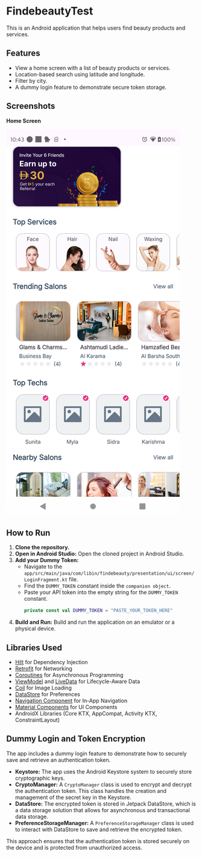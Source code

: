# FindebeautyTest

This is an Android application that helps users find beauty products and services.

## Features

- View a home screen with a list of beauty products or services.
- Location-based search using latitude and longitude.
- Filter by city.
- A dummy login feature to demonstrate secure token storage.

## Screenshots

**Home Screen**

![Home Screen](screenshots/home_screen.png)

## How to Run

1. **Clone the repository.**
2. **Open in Android Studio:** Open the cloned project in Android Studio.
3. **Add your Dummy Token:**
    * Navigate to the
      `app/src/main/java/com/libin/findebeauty/presentation/ui/screen/LoginFragment.kt` file.
    * Find the `DUMMY_TOKEN` constant inside the `companion object`.
    * Paste your API token into the empty string for the `DUMMY_TOKEN` constant.
      ```kotlin
      private const val DUMMY_TOKEN = "PASTE_YOUR_TOKEN_HERE"
      ```
4. **Build and Run:** Build and run the application on an emulator or a physical device.

## Libraries Used

- [Hilt](https://dagger.dev/hilt/) for Dependency Injection
- [Retrofit](https://square.github.io/retrofit/) for Networking
- [Coroutines](https://kotlinlang.org/docs/coroutines-overview.html) for Asynchronous Programming
- [ViewModel](https://developer.android.com/topic/libraries/architecture/viewmodel)
  and [LiveData](https://developer.android.com/topic/libraries/architecture/livedata) for
  Lifecycle-Aware Data
- [Coil](https://coil-kt.github.io/coil/) for Image Loading
- [DataStore](https://developer.android.com/topic/libraries/architecture/datastore) for Preferences
- [Navigation Component](https://developer.android.com/guide/navigation) for In-App Navigation
- [Material Components](https://material.io/develop/android) for UI Components
- AndroidX Libraries (Core KTX, AppCompat, Activity KTX, ConstraintLayout)

## Dummy Login and Token Encryption

The app includes a dummy login feature to demonstrate how to securely save and retrieve an
authentication token.

- **Keystore:** The app uses the Android Keystore system to securely store cryptographic keys.
- **CryptoManager:** A `CryptoManager` class is used to encrypt and decrypt the authentication
  token. This class handles the creation and management of the secret key in the Keystore.
- **DataStore:** The encrypted token is stored in Jetpack DataStore, which is a data storage
  solution that allows for asynchronous and transactional data storage.
- **PreferenceStorageManager:** A `PreferenceStorageManager` class is used to interact with
  DataStore to save and retrieve the encrypted token.

This approach ensures that the authentication token is stored securely on the device and is
protected from unauthorized access.